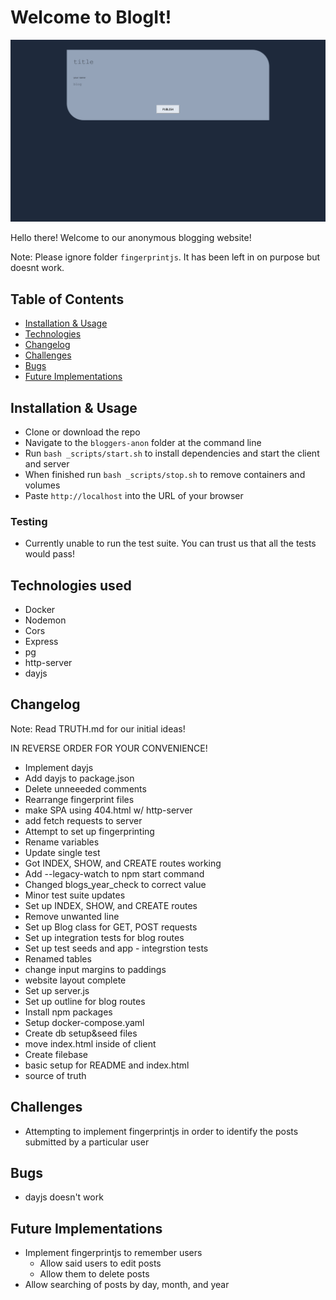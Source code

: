 # Welcome to BlogIt!

![Screenshot](/images/screenshot.png)

Hello there! Welcome to our anonymous blogging website!<br/>

Note: Please ignore folder `fingerprintjs`. It has been left in on purpose but doesnt work.

## Table of Contents

- [Installation & Usage](#installation--usage)
- [Technologies](#technologies)
- [Changelog](#changelog)
- [Challenges](#challenges)
- [Bugs](#bugs)
- [Future Implementations](#future--implementations)

## Installation & Usage

- Clone or download the repo
- Navigate to the `bloggers-anon` folder at the command line
- Run `bash _scripts/start.sh` to install dependencies and start the client and server
- When finished run `bash _scripts/stop.sh` to remove containers and volumes
- Paste `http://localhost` into the URL of your browser

### Testing

- Currently unable to run the test suite. You can trust us that all the tests would pass!

## Technologies used

- Docker
- Nodemon
- Cors
- Express
- pg
- http-server
- dayjs

## Changelog

Note: Read TRUTH.md for our initial ideas!

IN REVERSE ORDER FOR YOUR CONVENIENCE!

- Implement dayjs
- Add dayjs to package.json
- Delete unneeeded comments
- Rearrange fingerprint files
- make SPA using 404.html w/ http-server
- add fetch requests to server
- Attempt to set up fingerprinting
- Rename variables
- Update single test
- Got INDEX, SHOW, and CREATE routes working
- Add --legacy-watch to npm start command
- Changed blogs_year_check to correct value
- Minor test suite updates
- Set up INDEX, SHOW, and CREATE routes
- Remove unwanted line
- Set up Blog class for GET, POST requests
- Set up integration tests for blog routes
- Set up test seeds and app - integrstion tests
- Renamed tables
- change input margins to paddings
- website layout complete
- Set up server.js
- Set up outline for blog routes
- Install npm packages
- Setup docker-compose.yaml
- Create db setup&seed files
- move index.html inside of client
- Create filebase
- basic setup for README and index.html
- source of truth

## Challenges

- Attempting to implement fingerprintjs in order to identify the posts submitted by a particular user

## Bugs

- dayjs doesn't work

## Future Implementations

- Implement fingerprintjs to remember users
  - Allow said users to edit posts
  - Allow them to delete posts
- Allow searching of posts by day, month, and year
